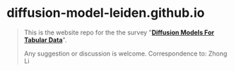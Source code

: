 # diffusion-model-leiden.github.io

> This is the website repo for the the survey "**[Diffusion Models For Tabular Data](https://http://diffusion-model-leiden.github.io)**".
>
>Any suggestion or discussion is welcome. Correspondence to: Zhong Li
